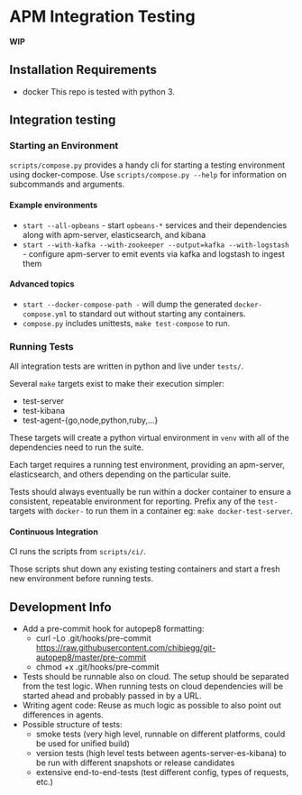 # APM Integration Testing 

__WIP__

## Installation Requirements
- docker
This repo is tested with python 3. 

## Integration testing

### Starting an Environment

`scripts/compose.py` provides a handy cli for starting a testing environment using docker-compose.
Use `scripts/compose.py --help` for information on subcommands and arguments.

#### Example environments

- `start --all-opbeans` - start `opbeans-*` services and their dependencies along with apm-server, elasticsearch, and kibana
- `start --with-kafka --with-zookeeper --output=kafka --with-logstash` - configure apm-server to emit events via kafka and logstash to ingest them

#### Advanced topics

- `start --docker-compose-path -` will dump the generated `docker-compose.yml` to standard out without starting any containers.
- `compose.py` includes unittests, `make test-compose` to run.

### Running Tests

All integration tests are written in python and live under `tests/`.

Several `make` targets exist to make their execution simpler:

- test-server
- test-kibana
- test-agent-{go,node,python,ruby,...}

These targets will create a python virtual environment in `venv` with all of the dependencies need to run the suite.

Each target requires a running test environment, providing an apm-server, elasticsearch, and others depending on the particular suite.

Tests should always eventually be run within a docker container to ensure a consistent, repeatable environment for
reporting.
Prefix any of the `test-` targets with `docker-` to run them in a container eg: `make docker-test-server`.

#### Continuous Integration

CI runs the scripts from `scripts/ci/`.

Those scripts shut down any existing testing containers and start a fresh new environment before running tests.

## Development Info
- Add a pre-commit hook for autopep8 formatting:
    - curl -Lo .git/hooks/pre-commit https://raw.githubusercontent.com/chibiegg/git-autopep8/master/pre-commit
    - chmod +x .git/hooks/pre-commit
- Tests should be runnable also on cloud. 
  The setup should be separated from the test logic.
  When running tests on cloud dependencies will be started ahead and probably passed in by a URL.
- Writing agent code: Reuse as much logic as possible to also point out differences in agents.
- Possible structure of tests:
  - smoke tests (very high level, runnable on different platforms, could be used for unified build)
  - version tests (high level tests between agents-server-es-kibana) to be run with different snapshots or release candidates
  - extensive end-to-end-tests (test different config, types of requests, etc.)
